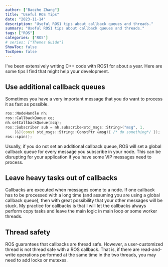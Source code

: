 ```yaml
---
author: ["Baozhe Zhang"]
title: "Useful ROS Tips"
date: "2023-11-14"
description: "Useful ROS1 tips about callback queues and threads."
summary: "Useful ROS1 tips about callback queues and threads."
tags: ["ROS"]
categories: ["ROS"]
# series: ["Themes Guide"]
ShowToc: false
TocOpen: false
---
```


I've been extensively writing C++ code with ROS1 for about a year. Here are some tips I find that might help your development. 

## Use additional callback queues
Sometimes you have a very important message that you do want to process it as fast as possible. 

```cpp
ros::NodeHandle nh;
ros::CallbackQueue cq;
nh.setCallbackQueue(&cq);
ros::Subscriber sub = nh.subscribe<std_msgs::String>("msg", 1, 
	[&](const std_msgs::String::ConstPtr &msg){ /* do something*/ });
ros::spin();
``` 

Usually, if you do not set an additional callback queue, ROS will set a global callback queue for every message you subscribe in your node. This can be disrupting for your application if you have some VIP messages need to process. 


## Leave heavy tasks out of callbacks
Callbacks are executed when messages come to a node. If one callback has to be processed with a long time (and assuming you are using a global callback queue), then with great possibility that your other messages will be stuck. 
My practice for callbacks is that I will let the callbacks always perform copy tasks and leave the main logic in main loop or some worker threads. 

## Thread safety
ROS guarantees that callbacks are thread safe. However, a user-customized thread is not thread safe with a ROS callback. That is, if there are read-and-write operations performed at the same time in the two threads, you may need to add locks or mutexes. 